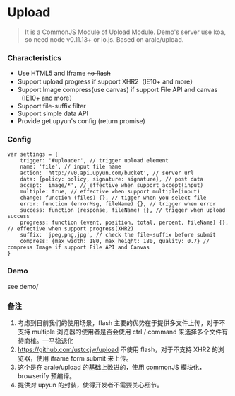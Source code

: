 # Upload
> It is a CommonJS Module of Upload Module.
Demo's server use koa, so need node v0.11.13+ or io.js.
Based on arale/upload.

### Characteristics
* Use HTML5 and Iframe <s>no flash</s>
* Support upload progress if support XHR2（IE10+ and more）
* Support Image compress(use canvas) if support File API and canvas（IE10+ and more）
* Support file-suffix filter
* Support simple data API
* Provide get upyun's config (return promise)

### Config
    var settings = {
        trigger: '#uploader', // trigger upload element
        name: 'file', // input file name
        action: 'http://v0.api.upyun.com/bucket', // server url
        data: {policy: policy, signature: signature}, // post data
        accept: 'image/*', // effective when support accept(input)
        multiple: true, // effective when support multiple(input)
        change: function (files) {}, // tigger when you select file
        error: function (errorMsg, fileName) {}, // trigger when error
        success: function (response, fileName) {}, // trigger when upload success
        progress: function (event, position, total, percent, fileName) {}, // effective when support progress(XHR2)
        suffix: 'jpeg,png,jpg', // check the file-suffix before submit
        compress: {max_width: 180, max_height: 180, quality: 0.7} // compress Image if support File API and Canvas
    }

### Demo
see demo/

### 备注
1. 考虑到目前我们的使用场景，flash 主要的优势在于提供多文件上传，对于不支持 multiple 浏览器的使用者是否会使用 ctrl / command 来选择多个文件有待商榷。—平稳退化
2. https://github.com/ustccjw/upload 不使用 flash，对于不支持 XHR2 的浏览器，使用 iframe form submit 来上传。
3. 这个是在 arale/upload 的基础上改进的，使用 commonJS 模块化，browserify 预编译。
4. 提供对 upyun 的封装，使得开发者不需要关心细节。
